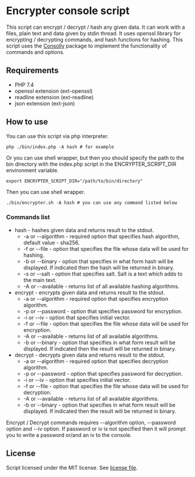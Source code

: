 # Encrypter console script
This script can encrypt / decrypt / hash any given data. It can work with a files, plain text and data given by stdin thread. It uses openssl library for encrypting / decrypting commands, and hash functions for hashing.
This script uses the [Consolly](https://github.com/chop1k/consolly) package to implement the functionality of commands and options.

## Requirements
 - PHP 7.4
 - openssl extension (ext-openssl)
 - readline extension (ext-readline)
 - json extension (ext-json)

## How to use
You can use this script via php interpreter.
```shell
php ./bin/index.php -A hash # for example
```
Or you can use shell wrapper, but then you should specify the path to the bin directory with the index.php script in the ENCRYPTER_SCRIPT_DIR environment variable.
```shell
export ENCRYPTER_SCRIPT_DIR="/path/to/bin/directory"
```
Then you can use shell wrapper.
```shell
./bin/encrypter.sh -A hash # you can use any command listed below
```

### Commands list
 * hash - hashes given data and returns result to the stdout.
    * -a or --algorithm - required option that specifies hash algorithm, default value - sha256.
    * -f or --file - option that specifies the file whose data will be used for hashing.
    * -b or --binary - option that specifies in what form hash will be displayed. If indicated then the hash will be returned in binary.
    * -s or --salt - option that specifies salt. Salt is a text which adds to the main text.
    * -A or --available - returns list of all available hashing algorithms.
 * encrypt - encrypts given data and returns result to the stdout.
    * -a or --algorithm - required option that specifies encryption algorithm.
    * -p or --password - option that specifies password for encryption.
    * -i or --iv - option that specifies initial vector.
    * -f or --file - option that specifies the file whose data will be used for encryption. 
    * -A or --available - returns list of all available algorithms.
    * -b or --binary - option that specifies in what form result will be displayed. If indicated then the result will be returned in binary.
 * decrypt - decrypts given data and returns result to the stdout.
    * -a or --algorithm - required option that specifies decryption algorithm.
    * -p or --password - option that specifies password for decryption.
    * -i or --iv - option that specifies initial vector.
    * -f or --file - option that specifies the file whose data will be used for decryption.
    * -A or --available - returns list of all available algorithms.
    * -b or --binary - option that specifies in what form result will be displayed. If indicated then the result will be returned in binary.

Encrypt / Decrypt commands requires --algorithm option, --password option and --iv option. If password or iv is not specified then it will prompt you to write a password or/and an iv to the console.

## License
Script licensed under the MIT license. See [license file](LICENSE).
